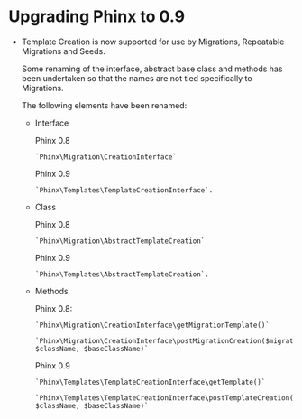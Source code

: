 # Upgrading Phinx to 0.9

* Template Creation is now supported for use by Migrations, Repeatable Migrations and Seeds.

  Some renaming of the interface, abstract base class and methods has
  been undertaken so that the names are not tied specifically to
  Migrations.

  The following elements have been renamed:

  * Interface

    Phinx 0.8

        `Phinx\Migration\CreationInterface`

    Phinx 0.9

        `Phinx\Templates\TemplateCreationInterface`.

  * Class

    Phinx 0.8

        `Phinx\Migration\AbstractTemplateCreation`

    Phinx 0.9

        `Phinx\Templates\AbstractTemplateCreation`.

  * Methods

    Phinx 0.8:

        `Phinx\Migration\CreationInterface\getMigrationTemplate()`

        `Phinx\Migration\CreationInterface\postMigrationCreation($migrationFilename, $className, $baseClassName)`

    Phinx 0.9

        `Phinx\Templates\TemplateCreationInterface\getTemplate()`

        `Phinx\Templates\TemplateCreationInterface\postTemplateCreation($filename, $className, $baseClassName)`


